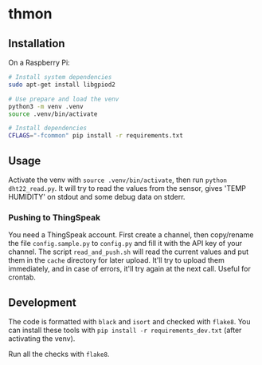 # thmon

## Installation

On a Raspberry Pi:

```sh
# Install system dependencies
sudo apt-get install libgpiod2

# Use prepare and load the venv
python3 -m venv .venv
source .venv/bin/activate

# Install dependencies
CFLAGS="-fcommon" pip install -r requirements.txt
```

## Usage

Activate the venv with `source .venv/bin/activate`, then run `python dht22_read.py`.
It will try to read the values from the sensor, gives 'TEMP HUMIDITY' on stdout and some debug data on stderr.

### Pushing to ThingSpeak

You need a ThingSpeak account. First create a channel, then copy/rename the file `config.sample.py` to `config.py` and fill it with the API key of your channel.
The script `read_and_push.sh` will read the current values and put them in the `cache` directory for later upload.
It'll try to upload them immediately, and in case of errors, it'll try again at the next call.
Useful for crontab.

## Development

The code is formatted with `black` and `isort` and checked with `flake8`.
You can install these tools with `pip install -r requirements_dev.txt` (after activating the venv).

Run all the checks with `flake8`.
